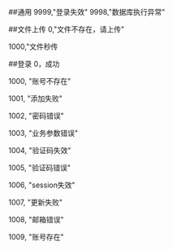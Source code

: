 ##通用
9999,"登录失效"
9998,"数据库执行异常"

##文件上传
0,"文件不存在，请上传"

1000,"文件秒传

##登录
0，成功

1000, "账号不存在"

1001, "添加失败"

1002, "密码错误"

1003, "业务参数错误"

1004, "验证码失效"

1005, "验证码错误"

1006, "session失效"

1007, "更新失败"

1008, "邮箱错误"

1009, "账号存在"